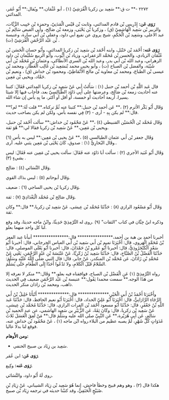 ٢٢٧٢ -** ت ق:** سَعِيد بن زكريا الْقُرَشِيّ (١) ، أبو عُثْمَان،** ويُقال:** أَبُو عُمَر، المدائني.

**رَوَى عَن:** إِدْرِيس بْن قادم المدائني، وثابت بْن قَيْس الْمَدَنِيّ، وحمزة بْن حَبِيب الزَّيَّات، والزبير بْن سَعِيد الْهَاشِمِيّ (ق) ، وزكريا بْن يَحْيَى، وزمعة بْن صَالِح، وأَبِي الفيض سَالِم بْن عبد الاعلى، وسَعِيد بْن الْحَكَمِ، شيخ يروي عن نفيع أبي داود، وعفلي بْن أَبي سارة، وعنبسة بْن عَبْد الرَّحْمَنِ الْقُرَشِيّ (ت) .

**رَوَى عَنه:** أَحْمَد بْن حَنْبَل، وابنه أَحْمَد بْن سَعِيد بْن زكريا المدائني، وأَبُو حسان الْحَسَن بْن عُثْمَان الزيادي، والحسن بْن مُحَمَّد الزعفراني، وزياد بْن أَيُّوب، وأَبُو الربيع سُلَيْمان بْن داود الزهراني، وعبد الله بْن أَبي بدر، وعبد الله بْن السري الأنطاكي، وعثمان بْن مُحَمَّد بْن أَبي شَيْبَة، والفضل بْن الصباح (ت) ، وأبو يحيى محمد بْنسَعِيد بْن غَالِب الْعَطَّار، ومحمد بْن عيسى بْن الطباع، ومحمد بْن معاوية بْن مالج الأَنْمَاطِيّ، ومحمود بْن خداش (ق) ، ونعيم بْن حَمَّاد، ويحيى بْن مَعِين.

قال عَبد اللَّهِ بْن أحمد بْن حنبل (١) : سَأَلتُ أبي عَنْ سَعِيد بْن زكريا المدائني فَقَالَ: كتبنا عنه أحاديث زمعة بْن صَالِح، وعرضتها على أَبِي دَاوُد الطَّيَالِسِيّ بعد، فأجاب فيها إلا شيئا يسيرا، أربعة أحاديث أو خمسة، أو أقل أو أكثر، ما بِهِ بأس إن شاء الله.

وَقَال أَبُو بَكْر الأثرم (٢) ،** عَن أحمد بْن حنبل:** كتبنا عنه ثُمَّ تركناه.** قلت لَهُ:** لم؟** قال:** لم يكن بِهِ - أرى - (٣) فِي نفسه بأس، ولكن لم يكن بصاحب حديث.

وَقَال مُحَمَّد بْن الْحُسَيْن القنبيطي (٤) ،** عَنْ مَحْمُود بْن خداش:** سألت أَحْمَد بْن حنبل، ويحيى بْن مَعِين،** عَنْ سَعِيد بْن زكريا فقالا لي:** هُوَ ثقة.

وَقَال جعفر بْن أَبي عثمان الطيالسي (٥) ،** عَنْ يحيى بْن مَعِين:** ليس به بأس (٦) .وقَال البُخارِيُّ (١) : صدوق، كَانَ يَحْيَى بْن مَعِين يثني عليه. أرى.

وَقَال أَبُو عُبَيد الأجري (٢) : سألت أبا دَاوُد عنه فَقَالَ: سألت يحيى بْن مَعِين عنه فَقَالَ: ليس بشيءٍ (٣) .

وَقَال النَّسَائي (٤) : صَالِح.

وَقَال أبوحاتم (٥) : ليس بذاك القوي.

وَقَال زكريا بْن يحيى الساجي (٦) : ضعيف.

وَقَال صَالِح بْن مُحَمَّد الْبَغْدَادِيّ (٧) : ثقة.

وَقَال أَبُو مَسْعُود الرازي (٨) : حَدَّثَنَا مُحَمَّد بْن عِيسَى، عَنْ سَعِيد بْن زكريا،** قال:** وكان ثقة.

وذكره ابنُ حِبَّان في كتاب "الثقات" (٩) .روى له التِّرْمِذِيّ حَدِيثًا، وابْنُ ماجه حديثا، وقد وقع لنا كل واحد منهما بعلو.

أخبرنا أحمد بن هبة بن أحمد،**************** قال:**************** أنبأنا عبد المعز بْنُ مُحَمَّدٍ الْهَروي، قال: أَخْبَرَنَا تميم بْن أَبي سَعِيد بْن أَبي العباس الجرجاني، قال: أخبرنا أَبُو سَعْدٍ الْكَنْجَرُوذِيُّ، قال: أخبرنا أَبُو عَمْرو بْنُ حَمْدَانَ، قال: أخبرنا أَبُو يَعْلَى الموصلي، قال: حَدَّثَنَا الْفَضْلُ بْنُ الصَّبَّاحِ، قال: حَدَّثَنَا سَعِيد بْنُ زَكَرِيَّا، عَنْ عَنْبَسَةَ بْنِ عَبْدِ الرَّحْمَنِ، يَعْنِي عَنْ مُحَمَّدِ بْنِ زَاذَانَ، عَن مُحَمَّد بْن المنكدر، عَنْ جابر، قال: قال النبي صَلَّى اللَّهُ عَلَيْهِ وسَلَّمَ: السَّلامُ قَبْلَ الْكَلامِ، ولا تَدْعُوا أَحَدًا إِلَى الطَّعَامِ حَتَّى يُسَلِّمَ.

رواه التِّرْمِذِيّ (١) عَنِ الْفَضْل بْن الصباح، فوافقناه فيه بعلو،** وَقَال:** منكر لا نعرفه إلا من هَذَا الوجه.** سمعت محمدا يَقُول:** عنبسة بْن عَبْد الرَّحْمَنِ ضعيف فِي الحديث ذاهب، ومحمد بْن زاذان منكر الحديث.

وأَخْبَرَنَا أَحْمَدُ بْنُ أَبي الْخَيْرِ،************** قال:************** أَنْبَأَنَا خَلِيلُ بْنُ أَبي الرَّجَاءِ الرَّارَانِيُّ، قال: أَخْبَرَنَا أَبُو عَلِيّ الحداد، قال: أَخْبَرَنَا أَبُو نعيم الحافظ، قال: حَدَّثَنَا عَبد اللَّهِ بْنُ جَعْفَرٍ، قال: حَدَّثَنَا أَبُو مسعود أَحْمَد بْن الفرات الرازي، قال: حَدَّثَنَا مُحَمَّد بْن عِيسَى، عَنْ سَعِيد بْن زكريا، قال: وكَانَ ثِقَةً، عَنِ الزُّبَيْرِ بن سَعِيد الهاشمي، عن عبد الحميد بْنِ سَالِمٍ، عَن أَبِي هُرَيْرة،** عَنِ النَّبِيِّ صلى الله عليه وسَلَّمَ قال:** مَنْ لَعِقَ الْعَسَلَ ثَلاثَ غَدَوَاتٍ كُلَّ شَهْرٍ، لَمْ يصبه عظيم من البلاء.رواه ابْن ماجه (١) ، عَنْ مَحْمُود بْن خداش عنه، فوقع لنا بدلا عاليا.

**ومن الأَوهام:**

- سَعِيد بن زِيَاد بن صبيح الحنفي.

**رَوَى عَن:** ابن عُمَر.

**رَوَى عَنه:** وكِيع.

روى لَهُ أَبُو داود، والنَّسَائي.

هكذا قال (٢) ، وهو وهم قبيح وخطأ فاحش، إنما هُوَ سَعِيد بْن زِيَاد الشيباني، عَنْ زِيَادِ بْنِ صُبَيْحٍ الْحَنَفِيُّ، وقد كتبْنا حديثه في ترجمه زِيَاد بْن صبيح.